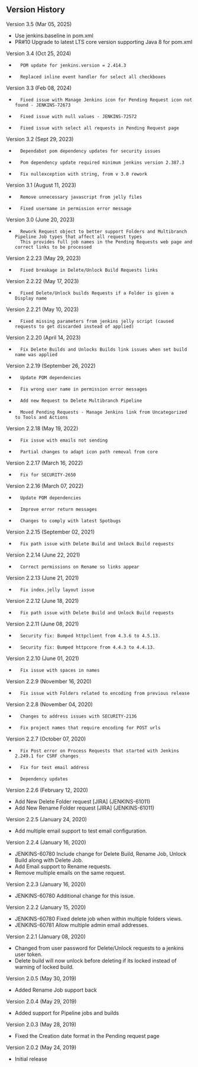 
## Version History

Version 3.5 (Mar 05, 2025)

- 	Use jenkins.baseline in pom.xml
-	PR#10 Upgrade to latest LTS core version supporting Java 8 for pom.xml

   
Version 3.4 (Oct 25, 2024)

-       POM update for jenkins.version = 2.414.3
-		Replaced inline event handler for select all checkboxes


Version 3.3 (Feb 08, 2024)

-       Fixed issue with Manage Jenkins icon for Pending Request icon not found - JENKINS-72673
-       Fixed issue with null values - JENKINS-72572
-       Fixed issue with select all requests in Pending Request page

Version 3.2 (Sept 29, 2023)

-       Dependabot pom dependency updates for security issues
-		Pom dependency update required minimum jenkins version 2.387.3
-		Fix nullexception with string, from v 3.0 rework


Version 3.1 (August 11, 2023)

-       Remove unnecessary javascript from jelly files
-		Fixed username in permission error message


Version 3.0 (June 20, 2023)

-       Rework Request object to better support Folders and Multibranch Pipeline Job types that affect all request types
		This provides full job names in the Pending Requests web page and correct links to be processed


Version 2.2.23 (May 29, 2023)

-       Fixed breakage in Delete/Unlock Build Requests links


Version 2.2.22 (May 17, 2023)

-       Fixed Delete/Unlock builds Requests if a Folder is given a Display name


Version 2.2.21 (May 10, 2023)

-		Fixed missing parameters from jenkins jelly script (caused requests to get discarded instead of applied) 


Version 2.2.20 (April 14, 2023)

-       Fix Delete Builds and Unlocks Builds link issues when set build name was applied


Version 2.2.19 (September 26, 2022)

-       Update POM dependencies
-       Fix wrong user name in permission error messages
-		Add new Request to Delete Multibranch Pipeline
-		Moved Pending Requests - Manage Jenkins link from Uncategorized to Tools and Actions


Version 2.2.18 (May 19, 2022)

-		Fix issue with emails not sending
-		Partial changes to adapt icon path removal from core       


Version 2.2.17 (March 16, 2022)

-       Fix for SECURITY-2650


Version 2.2.16 (March 07, 2022)

-       Update POM dependencies
-		Improve error return messages
-		Changes to comply with latest Spotbugs


Version 2.2.15 (September 02, 2021)

-       Fix path issue with Delete Build and Unlock Build requests


Version 2.2.14 (June 22, 2021)

-       Correct permissions on Rename so links appear


Version 2.2.13 (June 21, 2021)

-       Fix index.jelly layout issue


Version 2.2.12 (June 18, 2021)

-       Fix path issue with Delete Build and Unlock Build requests


Version 2.2.11 (June 08, 2021)

-       Security fix: Bumped httpclient from 4.3.6 to 4.5.13.
-       Security fix: Bumped httpcore from 4.4.3 to 4.4.13.


Version 2.2.10 (June 01, 2021)

-       Fix issue with spaces in names

Version 2.2.9 (November 16, 2020)

-       Fix issue with Folders related to encoding from previous release

Version 2.2.8 (November 04, 2020)

- 		Changes to address issues with SECURITY-2136
-		Fix project names that require encoding for POST urls

Version 2.2.7 (October 07, 2020)

-       Fix Post error on Process Requests that started with Jenkins 2.249.1 for CSRF changes
-       Fix for test email address
-       Dependency updates

Version 2.2.6 (February 12, 2020)

-	Add New Delete Folder request [JIRA] (JENKINS-61011)
-	Add New Rename Folder request [JIRA] (JENKINS-61011)

Version 2.2.5 (January 24, 2020)

-	Add multiple email support to test email configuration.

Version 2.2.4 (January 16, 2020)

-	JENKINS-60780 Include change for Delete Build, Rename Job, Unlock Build along with Delete Job.
-	Add Email support to Rename requests.
-	Remove multiple emails on the same request.

Version 2.2.3 (January 16, 2020)

-	JENKINS-60780 Additional change for this issue.

Version 2.2.2 (January 15, 2020)

-	JENKINS-60780 Fixed delete job when within multiple folders views.
-	JENKINS-60781 Allow multiple admin email addresses.

Version 2.2.1 (January 08, 2020)

-	Changed from user password for Delete/Unlock requests to a jenkins user token.
-	Delete build will now unlock before deleting if its locked instead of warning of locked build.

Version 2.0.5 (May 30, 2019)

-   Added Rename Job support back

Version 2.0.4 (May 29, 2019)

-   Added support for Pipeline jobs and builds

Version 2.0.3 (May 28, 2019)

-   Fixed the Creation date format in the Pending request page

Version 2.0.2 (May 24, 2019)

-   Initial release

